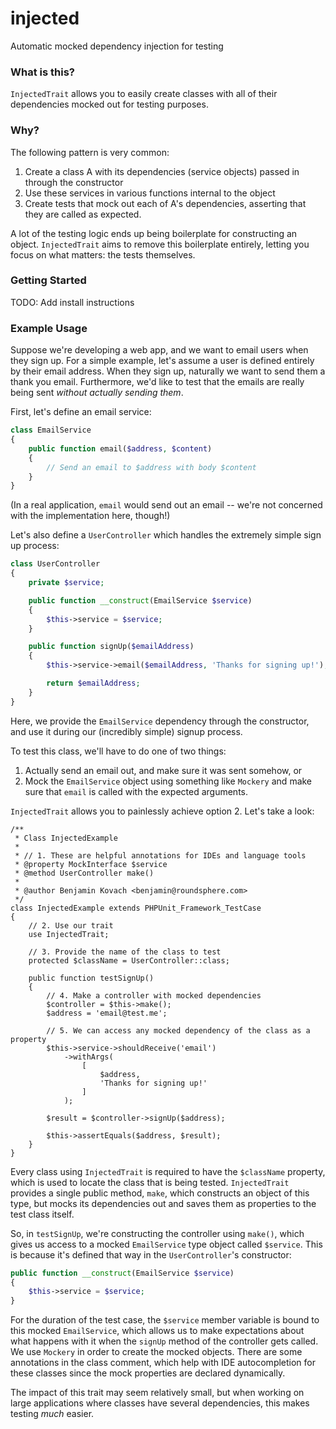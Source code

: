 # injected

Automatic mocked dependency injection for testing

### What is this?

`InjectedTrait` allows you to easily create classes with all of their dependencies mocked out for testing purposes.

### Why?

The following pattern is very common:

1. Create a class A with its dependencies (service objects) passed in through the constructor
2. Use these services in various functions internal to the object
3. Create tests that mock out each of A's dependencies, asserting that they are called as expected.

A lot of the testing logic ends up being boilerplate for constructing an object. `InjectedTrait` aims to remove this boilerplate entirely, letting you focus on what matters: the tests themselves.

### Getting Started

TODO: Add install instructions

### Example Usage

Suppose we're developing a web app, and we want to email users when they sign up. For a simple example, let's assume a user is defined entirely by their email address. When they sign up, naturally we want to send them a thank you email. Furthermore, we'd like to test that the emails are really being sent _without actually sending them_.

First, let's define an email service:

```php
class EmailService
{
    public function email($address, $content)
    {
        // Send an email to $address with body $content
    }
}
```

(In a real application, `email` would send out an email -- we're not concerned with the implementation here, though!)

Let's also define a `UserController` which handles the extremely simple sign up process:

```php
class UserController
{
    private $service;

    public function __construct(EmailService $service)
    {
        $this->service = $service;
    }

    public function signUp($emailAddress)
    {
        $this->service->email($emailAddress, 'Thanks for signing up!');

        return $emailAddress;
    }
}
```

Here, we provide the `EmailService` dependency through the constructor, and use it during our (incredibly simple) signup process.

To test this class, we'll have to do one of two things:

1. Actually send an email out, and make sure it was sent somehow, or
2. Mock the `EmailService` object using something like `Mockery` and make sure that `email` is called with the expected arguments.

`InjectedTrait` allows you to painlessly achieve option 2. Let's take a look:

```
/**
 * Class InjectedExample
 *
 * // 1. These are helpful annotations for IDEs and language tools
 * @property MockInterface $service
 * @method UserController make()
 *
 * @author Benjamin Kovach <benjamin@roundsphere.com>
 */
class InjectedExample extends PHPUnit_Framework_TestCase
{
    // 2. Use our trait
    use InjectedTrait;

    // 3. Provide the name of the class to test
    protected $className = UserController::class;

    public function testSignUp()
    {
        // 4. Make a controller with mocked dependencies
        $controller = $this->make();
        $address = 'email@test.me';

        // 5. We can access any mocked dependency of the class as a property
        $this->service->shouldReceive('email')
            ->withArgs(
                [
                    $address,
                    'Thanks for signing up!'
                ]
            );

        $result = $controller->signUp($address);

        $this->assertEquals($address, $result);
    }
}
```

Every class using `InjectedTrait` is required to have the `$className` property, which is used to locate the class that is being tested. `InjectedTrait` provides a single public method, `make`, which constructs an object of this type, but mocks its dependencies out and saves them as properties to the test class itself.

So, in `testSignUp`, we're constructing the controller using `make()`, which gives us access to a mocked `EmailService` type object called `$service`. This is because it's defined that way in the `UserController`'s constructor:

```php
public function __construct(EmailService $service)
{
    $this->service = $service;
}
```

For the duration of the test case, the `$service` member variable is bound to this mocked `EmailService`, which allows us to make expectations about what happens with it when the `signUp` method of the controller gets called. We use `Mockery` in order to create the mocked objects. There are some annotations in the class comment, which help with IDE autocompletion for these classes since the mock properties are declared dynamically.

The impact of this trait may seem relatively small, but when working on large applications where classes have several dependencies, this makes testing _much_ easier.
